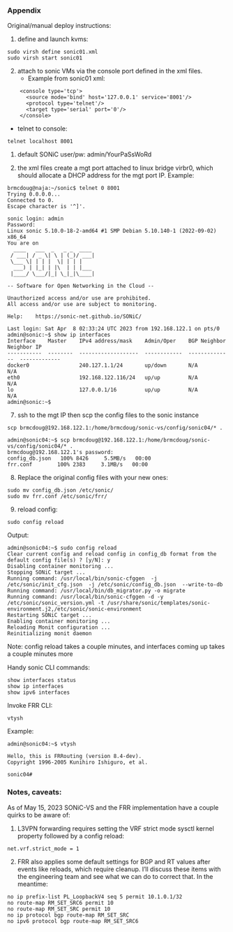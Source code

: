 ### Appendix
Original/manual deploy instructions:

1. define and launch kvms:
```
sudo virsh define sonic01.xml
sudo virsh start sonic01
```
2. attach to sonic VMs via the console port defined in the xml files. 
   - Example from sonic01 xml:
```
    <console type='tcp'>
      <source mode='bind' host='127.0.0.1' service='8001'/>
      <protocol type='telnet'/>
      <target type='serial' port='0'/>
    </console>
```
   - telnet to console:
```
telnet localhost 8001
```
1. default SONiC user/pw: admin/YourPaSsWoRd

2. the xml files create a mgt port attached to linux bridge virbr0, which should allocate a DHCP address for the mgt port IP. Example:
```
brmcdoug@naja:~/sonic$ telnet 0 8001
Trying 0.0.0.0...
Connected to 0.
Escape character is '^]'.

sonic login: admin
Password: 
Linux sonic 5.10.0-18-2-amd64 #1 SMP Debian 5.10.140-1 (2022-09-02) x86_64
You are on
  ____   ___  _   _ _  ____
 / ___| / _ \| \ | (_)/ ___|
 \___ \| | | |  \| | | |
  ___) | |_| | |\  | | |___
 |____/ \___/|_| \_|_|\____|

-- Software for Open Networking in the Cloud --

Unauthorized access and/or use are prohibited.
All access and/or use are subject to monitoring.

Help:    https://sonic-net.github.io/SONiC/

Last login: Sat Apr  8 02:33:24 UTC 2023 from 192.168.122.1 on pts/0
admin@sonic:~$ show ip interfaces 
Interface    Master    IPv4 address/mask    Admin/Oper    BGP Neighbor    Neighbor IP
-----------  --------  -------------------  ------------  --------------  -------------
docker0                240.127.1.1/24       up/down       N/A             N/A
eth0                   192.168.122.116/24   up/up         N/A             N/A
lo                     127.0.0.1/16         up/up         N/A             N/A
admin@sonic:~$ 
```
7. ssh to the mgt IP then scp the config files to the sonic instance
```
scp brmcdoug@192.168.122.1:/home/brmcdoug/sonic-vs/config/sonic04/* .
```
```
admin@sonic04:~$ scp brmcdoug@192.168.122.1:/home/brmcdoug/sonic-vs/config/sonic04/* .
brmcdoug@192.168.122.1's password: 
config_db.json   100% 8426     5.5MB/s   00:00    
frr.conf        100% 2383     3.1MB/s   00:00
```
8. Replace the original config files with your new ones:
```
sudo mv config_db.json /etc/sonic/
sudo mv frr.conf /etc/sonic/frr/
```
9. reload config:
```
sudo config reload
```
Output:
```
admin@sonic04:~$ sudo config reload
Clear current config and reload config in config_db format from the default config file(s) ? [y/N]: y
Disabling container monitoring ...
Stopping SONiC target ...
Running command: /usr/local/bin/sonic-cfggen  -j /etc/sonic/init_cfg.json  -j /etc/sonic/config_db.json  --write-to-db
Running command: /usr/local/bin/db_migrator.py -o migrate
Running command: /usr/local/bin/sonic-cfggen -d -y /etc/sonic/sonic_version.yml -t /usr/share/sonic/templates/sonic-environment.j2,/etc/sonic/sonic-environment
Restarting SONiC target ...
Enabling container monitoring ...
Reloading Monit configuration ...
Reinitializing monit daemon
```
Note: config reload takes a couple minutes, and interfaces coming up takes a couple minutes more

Handy sonic CLI commands:
```
show interfaces status
show ip interfaces
show ipv6 interfaces
```
Invoke FRR CLI:
```
vtysh
```
Example:
```
admin@sonic04:~$ vtysh

Hello, this is FRRouting (version 8.4-dev).
Copyright 1996-2005 Kunihiro Ishiguro, et al.

sonic04# 
```

### Notes, caveats:

As of May 15, 2023 SONiC-VS and the FRR implementation have a couple quirks to be aware of:

1.	 L3VPN forwarding requires setting the VRF strict mode sysctl kernel property followed by a config reload:
```
net.vrf.strict_mode = 1
```

2.	FRR also applies some default settings for BGP and RT values after events like reloads, which require cleanup. I’ll discuss these items with the engineering team and see what we can do to correct that. In the meantime:

```
no ip prefix-list PL_LoopbackV4 seq 5 permit 10.1.0.1/32
no route-map RM_SET_SRC6 permit 10
no route-map RM_SET_SRC permit 10
no ip protocol bgp route-map RM_SET_SRC
no ipv6 protocol bgp route-map RM_SET_SRC6
```
